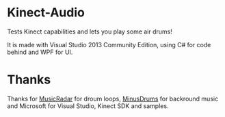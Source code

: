 # Kinect-Audio
Tests Kinect capabilities and lets you play some air drums!

It is made with Visual Studio 2013 Community Edition, using C# for code behind and WPF for UI.

# Thanks
Thanks for [MusicRadar](http://www.musicradar.com/) for droum loops, [MinusDrums](http://minusdrums.com/joomla/index.php) for backround music and Microsoft for Visual Studio, Kinect SDK and samples. 
